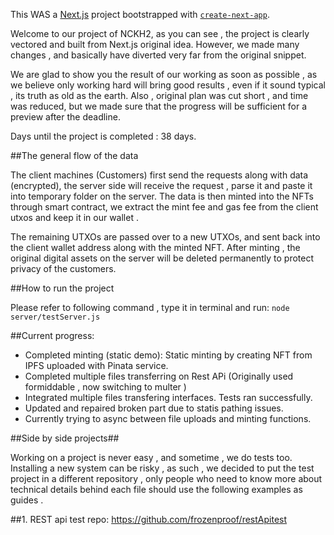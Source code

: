 This WAS a [Next.js](https://nextjs.org/) project bootstrapped with [`create-next-app`](https://github.com/vercel/next.js/tree/canary/packages/create-next-app).

Welcome to our project of NCKH2, as you can see , the project is clearly vectored and built from Next.js original idea. However, we made many changes , and basically have diverted very far from the original snippet. 

We are glad to show you the result of our working as soon as possible , as we believe only working hard will bring good results , even if it sound typical , its truth as old as the earth. Also , original plan was cut short , and time was reduced, but we made sure that the progress will be sufficient for a preview after the deadline.

Days until the project is completed : 38 days.

##The general flow of the data 

The client machines (Customers) first send the requests along with data (encrypted), the server side will receive the request , parse it and paste it into temporary folder on the server. The data is then minted into the NFTs through smart contract, we extract the mint fee and gas fee from the client utxos and keep it in our wallet .

The remaining UTXOs are passed over to a new UTXOs, and sent back into the client wallet address along with the minted NFT. After minting , the original digital assets on the server will be deleted permanently to protect privacy of the customers.

##How to run the project

Please refer to following command , type it in terminal and run:
```node server/testServer.js ```

##Current progress:

- Completed minting (static demo): Static minting by creating NFT from IPFS uploaded with Pinata service.
- Completed multiple files transferring on Rest APi (Originally used formiddable , now switching to multer )
- Integrated multiple files transfering interfaces. Tests ran successfully.
- Updated and repaired broken part due to statis pathing issues.
- Currently trying to async between file uploads and minting functions.


##Side by side projects##

Working on a project is never easy , and sometime , we do tests too. Installing a new system can be risky , as such , we decided to put the test project in a different repository , only people who need to know more about technical details behind each file should use the following examples as guides .

##1. REST api test repo:
https://github.com/frozenproof/restApitest